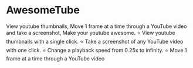 # AwesomeTube

View youtube thumbnails, Move 1 frame at a time through a YouTube video and take a screenshot, Make your youtube awesome.
⭐ View youtube thumbnails with a single click.
⭐ Take a screenshot of any YouTube video with one click.
⭐ Change a playback speed from 0.25x to infinity.
⭐ Move 1 frame at a time through a YouTube video
